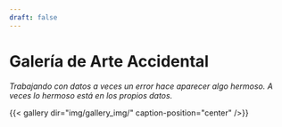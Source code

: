 ```yaml
---
draft: false
---
```


# Galería de Arte Accidental

*Trabajando con datos a veces un error hace aparecer algo hermoso. A veces lo hermoso está en los propios datos.*

{{< gallery dir="img/gallery_img/" caption-position="center" />}}
